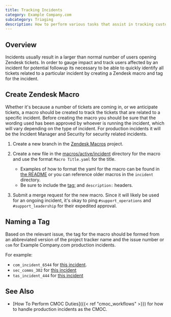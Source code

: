 ```yaml
---
title: Tracking Incidents
category: Example Company.com
subcategory: Triaging
description: How to perform various tasks that assist in tracking customer impact of incidents.
---
```


## Overview

Incidents usually result in a larger than normal number of users opening Zendesk tickets. In order to gauge impact and track users affected by an incident for potential followup its necessary to be able to quickly identify all tickets related to a particular incident by creating a Zendesk macro and tag for the incident.

## Create Zendesk Macro

Whether it's because a number of tickets are coming in, or we anticipate tickets,
a macro should be created to track the tickets that are related to a specific incident. Before creating the macro you should be sure that the wording used has been approved by whoever is running the incident, which will vary depending on the type of incident. For production incidents it will be the Incident Manager and Security for security related incidents.

1. Create a new branch in the [Zendesk Macros](https://example_company.com/example_company-com/support/support-ops/zendesk-global/macros) project.

1. Create a new file in the [macros/active/incident](https://example_company.com/example_company-com/support/support-ops/zendesk-global/macros/-/tree/master/macros/active/Incident) directory for the macro and use the format `Macro Title.yaml` for the title.
    - Examples of how to format the yaml for the macro can be found in [the README](https://example_company.com/example_company-com/support/support-ops/zendesk-global/macros/-/tree/master#some-examples) or you can reference older macros in the `incident` directory.
    - Be sure to include the [tag:](#naming-a-tag) and `description:` headers.

1. Submit a merge request for the new macro. Since it will likely be used for an ongoing incident, it's okay to ping `#support_operations` and `#support_leadership` for their expedited approval.

## Naming a Tag

Based on the relevant issue, the tag for the macro should be formed from an abbreviated version of the project tracker name and the issue number or `com` for Example Company.com production incidents.

For example:

- `com_incident_6544` for [this incident](https://example_company.com/example_company-com/gl-infra/production/-/issues/6544).
- `sec_comms_302` for [this incident](https://example_company.com/example_company-com/gl-security/security-communications/communications/-/issues/302)
- `tas_incident_444` for [this incident](https://example_company.com/example_company-com/gl-security/security-operations/trust-and-safety/operations/-/issues/444)

## See Also

- [How To Perform CMOC Duties]({{< ref "cmoc_workflows" >}}) for how to handle production incidents as the CMOC.
